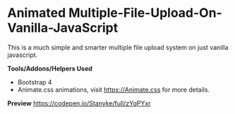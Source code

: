 # Animated Multiple-File-Upload-On-Vanilla-JavaScript
This is a much simple and smarter multiple file upload system on just vanilla javascript.

**Tools/Addons/Helpers Used**
- Bootstrap 4
- Animate.css animations, visit https://Animate.css for more details.


**Preview**
https://codepen.io/Stanyke/full/zYqPYxr
